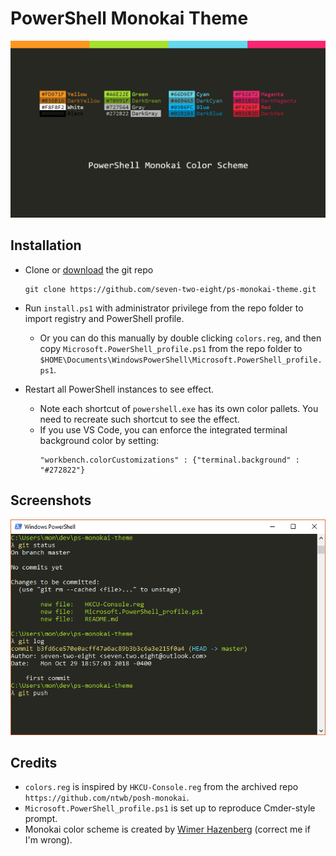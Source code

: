 # PowerShell Monokai Theme
![scheme](scheme.png)

## Installation
* Clone or [download](https://github.com/seven-two-eight/ps-monokai-theme/zipball/master) the git repo
    ```
    git clone https://github.com/seven-two-eight/ps-monokai-theme.git
    ```
    

* Run `install.ps1` with administrator privilege from the repo folder to import registry and PowerShell profile.

    - Or you can do this manually by double clicking `colors.reg`, and then copy `Microsoft.PowerShell_profile.ps1` from the repo folder to `$HOME\Documents\WindowsPowerShell\Microsoft.PowerShell_profile.ps1`.

* Restart all PowerShell instances to see effect.
    - Note each shortcut of `powershell.exe` has its own color pallets. You need to recreate such shortcut to see the effect.
    - If you use VS Code, you can enforce the integrated terminal background color by setting:   
        ```
        "workbench.colorCustomizations" : {"terminal.background" : "#272822"}
        ```

## Screenshots

![screenshot](screen.png)

## Credits
* `colors.reg` is inspired by `HKCU-Console.reg` from the archived repo `https://github.com/ntwb/posh-monokai`.
* `Microsoft.PowerShell_profile.ps1` is set up to reproduce Cmder-style prompt.
* Monokai color scheme is created by [Wimer Hazenberg](https://web.archive.org/web/20161107090516/http://www.monokai.nl/blog/2006/07/) (correct me if I'm wrong).
